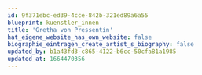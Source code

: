 ```yaml
---
id: 9f371ebc-ed39-4cce-842b-321ed89a6a55
blueprint: kuenstler_innen
title: 'Gretha von Pressentin'
hat_eigene_website_has_own_website: false
biographie_eintragen_create_artist_s_biography: false
updated_by: b1a43fd3-c865-4122-b6cc-50cfa81a1985
updated_at: 1664470356
---
```

